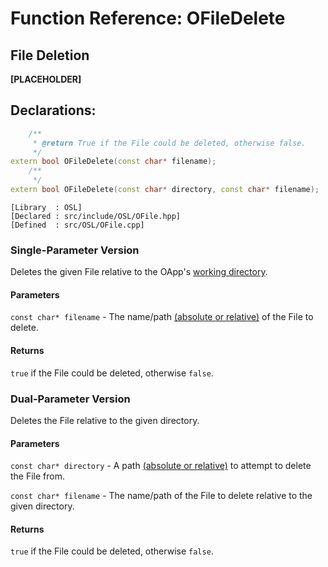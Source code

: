 # Function Reference: OFileDelete
## File Deletion

**[PLACEHOLDER]**

## Declarations:
```cpp
	/**
	 * @return True if the File could be deleted, otherwise false.
	 */
extern bool OFileDelete(const char* filename);
	/**
	 */
extern bool OFileDelete(const char* directory, const char* filename);
```
```
[Library  : OSL]
[Declared : src/include/OSL/OFile.hpp]
[Defined  : src/OSL/OFile.cpp]
```

### Single-Parameter Version
Deletes the given File relative to the OApp's [working directory](https://en.wikipedia.org/wiki/Working_directory).
#### Parameters
`const char* filename` - The name/path [(absolute or relative)](https://www.lifewire.com/absolute-and-relative-paths-3466467) of the File to delete.
#### Returns
`true` if the File could be deleted, otherwise `false`.

### Dual-Parameter Version
Deletes the File relative to the given directory.
#### Parameters
`const char* directory` - A path [(absolute or relative)](https://www.lifewire.com/absolute-and-relative-paths-3466467) to attempt to delete the File from.

`const char* filename` - The name/path of the File to delete relative to the given directory.
#### Returns
`true` if the File could be deleted, otherwise `false`.
